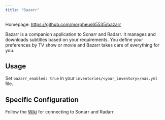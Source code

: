```yaml
---
title: "Bazarr"
---
```


Homepage: <https://github.com/morpheus65535/bazarr>

Bazarr is a companion application to Sonarr and Radarr. It manages and downloads subtitles based on your requirements. You define your preferences by TV show or movie and Bazarr takes care of everything for you.

## Usage

Set `bazarr_enabled: true` in your `inventories/<your_inventory>/nas.yml` file.

## Specific Configuration

Follow the [Wiki](https://github.com/morpheus65535/bazarr/wiki) for connecting to Sonarr and Radarr.
